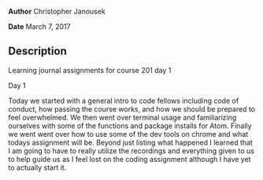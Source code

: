 **Author** Christopher Janousek

**Date** March 7, 2017

## Description
Learning journal assignments for course 201 day 1



Day 1

Today we started with a general intro to code fellows including code of conduct, how passing the course works, and how we should be prepared to feel overwhelmed. We then went over terminal usage and familiarizing ourselves with some of the functions and package installs for Atom. Finally we went went over how to use some of the dev tools on chrome and what todays assignment will be. Beyond just listing what happened I learned that I am going to have to really utilize the recordings and everything given to us to help guide us as I feel lost on the coding assignment although I have yet to actually start it.
